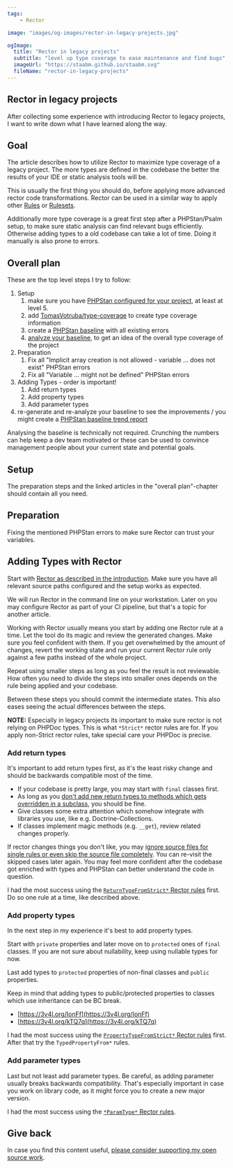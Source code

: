 ```yaml
---
tags:
    - Rector

image: "images/og-images/rector-in-legacy-projects.jpg"

ogImage:
  title: "Rector in legacy projects"
  subtitle: "level up type coverage to ease maintenance and find bugs"
  imageUrl: "https://staabm.github.io/staabm.svg"
  fileName: "rector-in-legacy-projects"
---
```


## Rector in legacy projects

After collecting some experience with introducing Rector to legacy projects,
I want to write down what I have learned along the way.

## Goal

The article describes how to utilize Rector to maximize type coverage of a legacy project.
The more types are defined in the codebase the better the results of your IDE or static analysis tools will be.

This is usually the first thing you should do, before applying more advanced rector code transformations.
Rector can be used in a similar way to apply other [Rules](https://github.com/rectorphp/rector/blob/main/docs/rector_rules_overview.md) or [Rulesets](https://getrector.com/documentation/set-lists).

Additionally more type coverage is a great first step after a PHPStan/Psalm setup, to make sure static analysis can find relevant bugs efficiently.
Otherwise adding types to a old codebase can take a lot of time. Doing it manually is also prone to errors.

## Overall plan

These are the top level steps I try to follow:

1. Setup
   1. make sure you have [PHPStan configured for your project](https://phpstan.org/user-guide/getting-started), at least at level 5.
   2. add [TomasVotruba/type-coverage](https://tomasvotruba.com/blog/how-to-measure-your-type-coverage/) to create type coverage information
   3. create a [PHPStan baseline](https://phpstan.org/blog/phpstans-baseline-feature-lets-you-hold-new-code-to-a-higher-standard) with all existing errors
   4. [analyze your baseline](https://staabm.github.io/2022/07/04/phpstan-baseline-analysis.html), to get an idea of the overall type coverage of the project
2. Preparation
   1. Fix all "Implicit array creation is not allowed - variable ... does not exist" PHPStan errors
   2. Fix all "Variable ... might not be defined" PHPStan errors
2. Adding Types - order is important!
   1. Add return types
   2. Add property types
   3. Add parameter types
3. re-generate and re-analyze your baseline to see the improvements / you might create a [PHPStan baseline trend report](https://github.com/staabm/phpstan-baseline-analysis#example-trend-analysis)

Analysing the baseline is technically not required. Crunching the numbers can help keep a dev team motivated or these can be used to convince management people about your current state and potential goals.

## Setup

The preparation steps and the linked articles in the "overall plan"-chapter should contain all you need.

## Preparation

Fixing the mentioned PHPStan errors to make sure Rector can trust your variables.

## Adding Types with Rector

Start with [Rector as described in the introduction](https://getrector.com/documentation).
Make sure you have all relevant source paths configured and the setup works as expected.

We will run Rector in the command line on your workstation.
Later on you may configure Rector as part of your CI pipeline, but that's a topic for another article.

Working with Rector usually means you start by adding one Rector rule at a time.
Let the tool do its magic and review the generated changes. Make sure you feel confident with them.
If you get overwhelmed by the amount of changes,
revert the working state and run your current Rector rule only against a few paths instead of the whole project.

Repeat using smaller steps as long as you feel the result is not reviewable.
How often you need to divide the steps into smaller ones depends on the rule being applied and your codebase.

Between these steps you should commit the intermediate states. This also eases seeing the actual differences between the steps.

**NOTE:**
Especially in legacy projects its important to make sure rector is not relying on PHPDoc types. This is what `*Strict*` rector rules are for. If you apply non-Strict rector rules, take special care your PHPDoc is precise.

### Add return types

It's important to add return types first, as it's the least risky change and should be backwards compatible most of the time.

- If your codebase is pretty large, you may start with `final` classes first.
- As long as you [don't add new return types to methods which gets overridden in a subclass](https://3v4l.org/I5bh6), you should be fine.
- Give classes some extra attention which somehow integrate with libraries you use, like e.g. Doctrine-Collections.
- If classes implement magic methods (e.g. `__get`), review related changes properly.

If rector changes things you don't like, you may [ignore source files for single rules or even skip the source file completely](https://getrector.com/documentation/ignoring-rules-or-paths).
You can re-visit the skipped cases later again. You may feel more confident after the codebase got enriched with types and PHPStan can better understand the code in question.

I had the most success using the [`ReturnTypeFromStrict*` Rector rules](https://github.com/rectorphp/rector/blob/main/docs/rector_rules_overview.md) first.
Do so one rule at a time, like described above.


### Add property types

In the next step in my experience it's best to add property types.

Start with `private` properties and later move on to `protected` ones of `final` classes.
If you are not sure about nullability, keep using nullable types for now.

Last add types to `protected` properties of non-final classes and `public` properties.

Keep in mind that adding types to public/protected properties to classes which use inheritance can be BC break.
- [https://3v4l.org/IonFf](https://3v4l.org/IonFf)
- [https://3v4l.org/kTQ7q](https://3v4l.org/kTQ7q)

I had the most success using the [`PropertyTypeFromStrict*` Rector rules](https://github.com/rectorphp/rector/blob/main/docs/rector_rules_overview.md) first.
After that try the `TypedPropertyFrom*` rules.


### Add parameter types

Last but not least add parameter types. Be careful, as adding parameter usually breaks backwards compatibility.
That's especially important in case you work on library code, as it might force you to create a new major version.

I had the most success using the [`*ParamType*` Rector rules](https://github.com/rectorphp/rector/blob/main/docs/rector_rules_overview.md).

## Give back

In case you find this content useful, [please consider supporting my open source work](https://github.com/sponsors/staabm).
